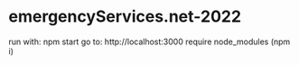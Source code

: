 # emergencyServices.net-2022
run with:
npm start
go to:
http://localhost:3000
require node_modules (npm i)
